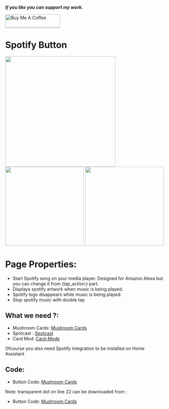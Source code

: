_**If you like you can support my work.**_

<a href="https://www.buymeacoffee.com/berkansezer" target="_blank"><img src="https://www.buymeacoffee.com/assets/img/custom_images/orange_img.png" alt="Buy Me A Coffee" style="height: 41px !important;width: 174px !important;box-shadow: 0px 3px 2px 0px rgba(190, 190, 190, 0.5) !important;-webkit-box-shadow: 0px 3px 2px 0px rgba(190, 190, 190, 0.5) !important;" ></a> 

# Spotify Button 

<img src="https://user-images.githubusercontent.com/84282504/204285116-301f9fa1-5ff8-4da6-ad1d-0521cd343b2e.png" width="350"> <img src="https://user-images.githubusercontent.com/84282504/204288564-e194b83f-32c0-4b83-9bde-a5fe725b2c26.png" width="250">
<img src="https://user-images.githubusercontent.com/84282504/204289579-e5407e5c-9e11-43a0-9e0b-9d887b2aeed9.png" width="250">

# Page Properties:

- Start Spotify song on your media player. Designed for Amazon Alexa but you can change it from (tap_action:) part. 
- Displays spotify artwork when music is being played. 
- Spotify logo disappears while music is being played.
- Stop spotify music with double tap

## What we need ?:

- Mushroom Cards: [Mushroom Cards](https://github.com/piitaya/lovelace-mushroom)
- Spotcast : [Spotcast](https://github.com/fondberg/spotcast)
- Card Mod: [Card-Mode](https://github.com/thomasloven/lovelace-card-mod)

Ofcourse you also need Spotify integration to be installed on Home Assistant

## Code: 

- Button Code: [Mushroom Cards](https://github.com/berkansezer77/home-assistant/blob/main/custom-cards/spotify-button/button-code)

Note: transparent dot on line 22 can be downloaded from : 

- Button Code: [Mushroom Cards](https://github.com/berkansezer77/home-assistant/blob/main/custom-cards/spotify-button/dot2.png)
